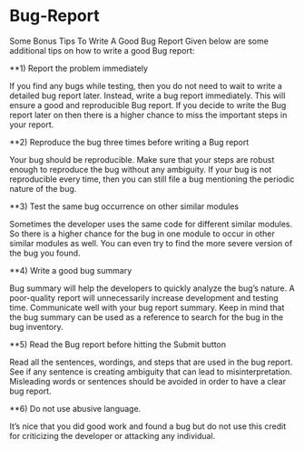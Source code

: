 # Bug-Report
Some Bonus Tips To Write A Good Bug Report
Given below are some additional tips on how to write a good Bug report:

**1) Report the problem immediately

 If you find any bugs while testing, then you do not need to wait to write a detailed bug report later. Instead, write a bug report immediately. This will ensure a good and reproducible Bug report. If you decide to write the Bug report later on then there is a higher chance to miss the important steps in your report.

**2) Reproduce the bug three times before writing a Bug report

Your bug should be reproducible. Make sure that your steps are robust enough to reproduce the bug without any ambiguity. If your bug is not reproducible every time, then you can still file a bug mentioning the periodic nature of the bug.

**3) Test the same bug occurrence on other similar modules 

Sometimes the developer uses the same code for different similar modules. So there is a higher chance for the bug in one module to occur in other similar modules as well. You can even try to find the more severe version of the bug you found.

**4) Write a good bug summary

Bug summary will help the developers to quickly analyze the bug’s nature. A poor-quality report will unnecessarily increase development and testing time. Communicate well with your bug report summary. Keep in mind that the bug summary can be used as a reference to search for the bug in the bug inventory.

**5) Read the Bug report before hitting the Submit button

Read all the sentences, wordings, and steps that are used in the bug report. See if any sentence is creating ambiguity that can lead to misinterpretation. Misleading words or sentences should be avoided in order to have a clear bug report.

**6) Do not use abusive language.

It’s nice that you did good work and found a bug but do not use this credit for criticizing the developer or attacking any individual.
